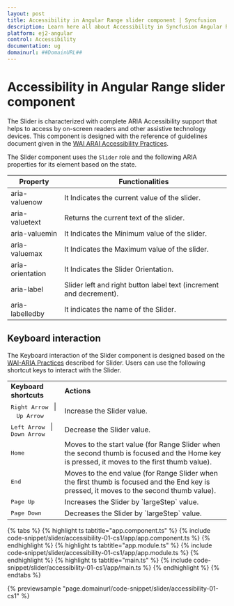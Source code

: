 ```yaml
---
layout: post
title: Accessibility in Angular Range slider component | Syncfusion
description: Learn here all about Accessibility in Syncfusion Angular Range slider component of Syncfusion Essential JS 2 and more.
platform: ej2-angular
control: Accessibility 
documentation: ug
domainurl: ##DomainURL##
---
```


# Accessibility in Angular Range slider component

The Slider is characterized with complete ARIA Accessibility support that helps to access
by on-screen readers and other assistive technology devices. This component is designed with the
reference of guidelines document given in the [WAI ARAI Accessibility Practices](https://www.w3.org/TR/wai-aria-practices/#slider).

The Slider component uses the `Slider` role and the following ARIA properties for its element based on the state.

| **Property** | **Functionalities** |
| --- | --- |
| aria-valuenow | It Indicates the current value of the slider. |
| aria-valuetext | Returns the current text of the slider. |
| aria-valuemin | It Indicates the Minimum value of the slider. |
| aria-valuemax | It Indicates the Maximum value of the slider. |
| aria-orientation | It Indicates the Slider Orientation. |
| aria-label | Slider left and right button label text (increment and decrement). |
| aria-labelledby | It indicates the name of the Slider. |

## Keyboard interaction

The Keyboard interaction of the Slider component is designed based on the
[WAI-ARIA Practices](https://www.w3.org/TR/wai-aria-practices/#slider ) described for Slider.
Users can use the following shortcut keys to interact with the Slider.

<!-- markdownlint-disable MD033 -->
<table>
<tr>
<td>
<b>Keyboard shortcuts</b></td><td>
<b>Actions</b></td></tr>
<tr>
<td>
<kbd>Right Arrow</kbd>&nbsp;&nbsp; &#124;&nbsp;&nbsp; <kbd>Up Arrow</kbd></td><td>
Increase the Slider value.
</td></tr>
<tr>
<td>
<kbd>Left Arrow</kbd>&nbsp;&nbsp; &#124;&nbsp;&nbsp; <kbd>Down Arrow</kbd></td><td>
Decrease the Slider value.</td></tr>
<tr>
<td>
<kbd>Home</kbd></td><td>
Moves to the start value (for Range Slider when the second thumb is focused and the Home key is pressed, it moves to the first thumb value).</td></tr>
<tr>
<td>
<kbd>End</kbd></td><td>
Moves to the end value (for Range Slider when the first thumb is focused and the End key is pressed, it moves to the second thumb value).</td></tr>
<tr>
<td>
<kbd>Page Up</kbd></td><td>
Increases the Slider by `largeStep` value.</td></tr>
<tr>
<td>
<kbd>Page Down</kbd></td><td>
Decreases the Slider by `largeStep` value.</td></tr>
</table>

{% tabs %}
{% highlight ts tabtitle="app.component.ts" %}
{% include code-snippet/slider/accessibility-01-cs1/app/app.component.ts %}
{% endhighlight %}
{% highlight ts tabtitle="app.module.ts" %}
{% include code-snippet/slider/accessibility-01-cs1/app/app.module.ts %}
{% endhighlight %}
{% highlight ts tabtitle="main.ts" %}
{% include code-snippet/slider/accessibility-01-cs1/app/main.ts %}
{% endhighlight %}
{% endtabs %}
  
{% previewsample "page.domainurl/code-snippet/slider/accessibility-01-cs1" %}